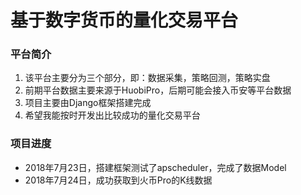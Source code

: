 # 基于数字货币的量化交易平台
### 平台简介
1. 该平台主要分为三个部分，即：数据采集，策略回测，策略实盘
2. 前期平台数据主要来源于HuobiPro，后期可能会接入币安等平台数据
3. 项目主要由Django框架搭建完成
4. 希望我能按时开发出比较成功的量化交易平台

### 项目进度
- 2018年7月23日，搭建框架测试了apscheduler，完成了数据Model
- 2018年7月24日，成功获取到火币Pro的K线数据